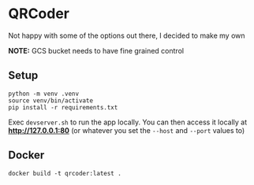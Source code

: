# QRCoder

Not happy with some of the options out there, I decided to make my own

**NOTE:** GCS bucket needs to have fine grained control


## Setup
```console
python -m venv .venv
source venv/bin/activate
pip install -r requirements.txt
```

Exec `devserver.sh` to run the app locally.  You can then access it locally at **http://127.0.0.1:80** (or whatever you set the `--host` and `--port` values to)


## Docker
```console
docker build -t qrcoder:latest .
```
